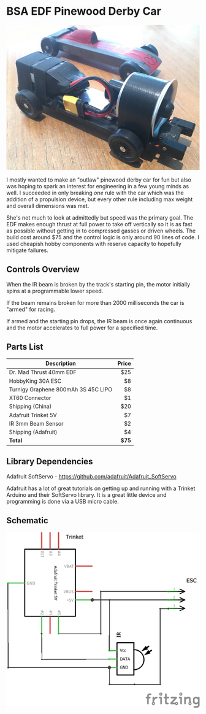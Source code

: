 # BSA EDF Pinewood Derby Car
![Alt text](media/car.png?raw=true "Car")

I mostly wanted to make an "outlaw" pinewood derby car for fun but also was hoping to spark an interest for engineering in a few young minds as well. I succeeded in only breaking *one* rule with the car which was the addition of a propulsion device, but every other rule including max weight and overall dimensions was met.

She's not much to look at admittedly but speed was the primary goal. The EDF makes enough thrust at full power to take off vertically so it is as fast as possible without getting in to compressed gasses or driven wheels. The build cost around $75 and the control logic is only around 90 lines of code.  I used cheapish hobby components with reserve capacity to hopefully mitigate failures.

## Controls Overview
When the IR beam is broken by the track's starting pin, the motor initially spins at a programmable lower speed.

If the beam remains broken for more than 2000 milliseconds the car is "armed" for racing.

If armed and the starting pin drops, the IR beam is once again continuous and the motor accelerates to full power for a specified time.

## Parts List
| Description                         | Price  |
| ----------------------------------- | ------:|
| Dr. Mad Thrust 40mm EDF             | $25 |
| HobbyKing 30A ESC                   | $8 |
| Turnigy Graphene 800mAh 3S 45C LIPO | $8 |
| XT60 Connector                      | $1 |
| Shipping (China)                    | $20 |
| Adafruit Trinket 5V                 | $7 |
| IR 3mm Beam Sensor                  | $2 |
| Shipping (Adafruit)                 | $4 |
| **Total**                           | **$75** |

## Library Dependencies
Adafruit SoftServo - https://github.com/adafruit/Adafruit_SoftServo

Adafruit has a lot of great tutorials on getting up and running with a Trinket Arduino and their SoftServo library. It is a great little device and programming is done via a USB micro cable.

## Schematic
![Alt text](media/sketch_schem.png?raw=true "Schematic")
